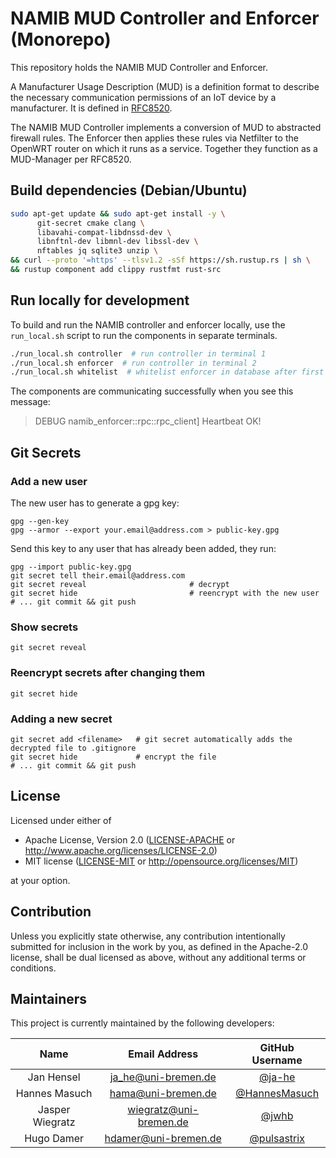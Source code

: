 # NAMIB MUD Controller and Enforcer (Monorepo)

This repository holds the NAMIB MUD Controller and Enforcer.

A Manufacturer Usage Description (MUD) is a definition format to describe the
necessary communication permissions of an IoT device by a manufacturer.
It is defined in [RFC8520](https://datatracker.ietf.org/doc/html/rfc8520).

The NAMIB MUD Controller implements a conversion of MUD to abstracted firewall
rules.
The Enforcer then applies these rules via Netfilter to the OpenWRT router on
which it runs as a service.
Together they function as a MUD-Manager per RFC8520.

## Build dependencies (Debian/Ubuntu)

```bash
sudo apt-get update && sudo apt-get install -y \
      git-secret cmake clang \
      libavahi-compat-libdnssd-dev \
      libnftnl-dev libmnl-dev libssl-dev \
      nftables jq sqlite3 unzip \
&& curl --proto '=https' --tlsv1.2 -sSf https://sh.rustup.rs | sh \
&& rustup component add clippy rustfmt rust-src
```

## Run locally for development

To build and run the NAMIB controller and enforcer locally, use the `run_local.sh` script to run the components in separate terminals.

```bash
./run_local.sh controller  # run controller in terminal 1
./run_local.sh enforcer  # run controller in terminal 2
./run_local.sh whitelist  # whitelist enforcer in database after first contact
```

The components are communicating successfully when you see this message:

> DEBUG namib_enforcer::rpc::rpc_client] Heartbeat OK!

## Git Secrets

### Add a new user

The new user has to generate a gpg key:
```
gpg --gen-key
gpg --armor --export your.email@address.com > public-key.gpg
```

Send this key to any user that has already been added, they run:

```shell
gpg --import public-key.gpg
git secret tell their.email@address.com
git secret reveal                       # decrypt
git secret hide                         # reencrypt with the new user
# ... git commit && git push
```

### Show secrets

```shell
git secret reveal
```

### Reencrypt secrets after changing them

```shell
git secret hide
```

### Adding a new secret

```shell
git secret add <filename>   # git secret automatically adds the decrypted file to .gitignore
git secret hide             # encrypt the file
# ... git commit && git push
```

## License

Licensed under either of

* Apache License, Version 2.0
  ([LICENSE-APACHE](LICENSE-APACHE) or http://www.apache.org/licenses/LICENSE-2.0)
* MIT license
  ([LICENSE-MIT](LICENSE-MIT) or http://opensource.org/licenses/MIT)

at your option.

## Contribution

Unless you explicitly state otherwise, any contribution intentionally submitted
for inclusion in the work by you, as defined in the Apache-2.0 license, shall be
dual licensed as above, without any additional terms or conditions.

## Maintainers

This project is currently maintained by the following developers:

|       Name       |     Email Address      |                 GitHub Username                  |
|:----------------:|:----------------------:|:------------------------------------------------:|
| Jan Hensel       |  ja_he@uni-bremen.de   |        [@ja-he](https://github.com/ja-he)        |
| Hannes Masuch    |   hama@uni-bremen.de   | [@HannesMasuch](https://github.com/HannesMasuch) |
| Jasper Wiegratz  | wiegratz@uni-bremen.de |         [@jwhb](https://github.com/jwhb)         |
| Hugo Damer       |  hdamer@uni-bremen.de  |   [@pulsastrix](https://github.com/pulsastrix)   |

